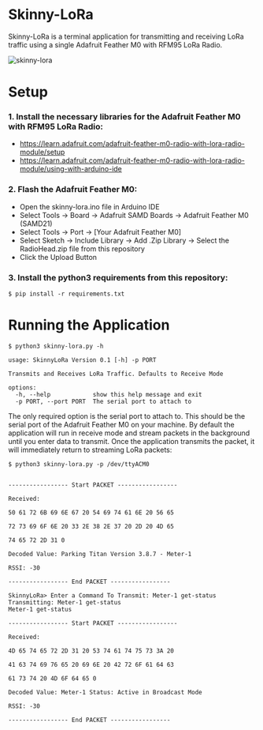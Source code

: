 # Skinny-LoRa

Skinny-LoRa is a terminal application for transmitting and receiving LoRa traffic using a single Adafruit Feather M0 with RFM95 LoRa Radio.

![skinny-lora](./img/skinny-lora.gif)

# Setup

### 1. Install the necessary libraries for the Adafruit Feather M0 with RFM95 LoRa Radio:

* https://learn.adafruit.com/adafruit-feather-m0-radio-with-lora-radio-module/setup
* https://learn.adafruit.com/adafruit-feather-m0-radio-with-lora-radio-module/using-with-arduino-ide

### 2. Flash the Adafruit Feather M0:

* Open the skinny-lora.ino file in Arduino IDE
* Select Tools -> Board -> Adafruit SAMD Boards -> Adafruit Feather M0 (SAMD21)
* Select Tools -> Port -> [Your Adafruit Feather M0]
* Select Sketch -> Include Library -> Add .Zip Library -> Select the RadioHead.zip file from this repository
* Click the Upload Button


### 3. Install the python3 requirements from this repository:

```
$ pip install -r requirements.txt
```

# Running the Application

```
$ python3 skinny-lora.py -h

usage: SkinnyLoRa Version 0.1 [-h] -p PORT

Transmits and Receives LoRa Traffic. Defaults to Receive Mode

options:
  -h, --help            show this help message and exit
  -p PORT, --port PORT  The serial port to attach to
```

The only required option is the serial port to attach to.  This should be the serial port of the Adafruit Feather M0 on your machine.  By default the application will run in receive mode and stream packets in the background until you enter data to transmit.  Once the application transmits the packet, it will immediately return to streaming LoRa packets:

```
$ python3 skinny-lora.py -p /dev/ttyACM0


----------------- Start PACKET -----------------

Received:

50 61 72 6B 69 6E 67 20 54 69 74 61 6E 20 56 65

72 73 69 6F 6E 20 33 2E 38 2E 37 20 2D 20 4D 65

74 65 72 2D 31 0

Decoded Value: Parking Titan Version 3.8.7 - Meter-1

RSSI: -30

----------------- End PACKET -----------------

SkinnyLoRa> Enter a Command To Transmit: Meter-1 get-status
Transmitting: Meter-1 get-status
Meter-1 get-status

----------------- Start PACKET -----------------

Received:

4D 65 74 65 72 2D 31 20 53 74 61 74 75 73 3A 20

41 63 74 69 76 65 20 69 6E 20 42 72 6F 61 64 63

61 73 74 20 4D 6F 64 65 0

Decoded Value: Meter-1 Status: Active in Broadcast Mode

RSSI: -30

----------------- End PACKET -----------------
```